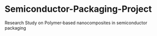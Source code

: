 # Semiconductor-Packaging-Project
Research Study on Polymer‐based nanocomposites in semiconductor packaging 
